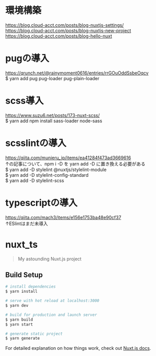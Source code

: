 # 環境構築
https://blog.cloud-acct.com/posts/blog-nuxtjs-settings/  
https://blog.cloud-acct.com/posts/blog-nuxtjs-new-project  
https://blog.cloud-acct.com/posts/blog-hello-nuxt  

# pugの導入 
https://qrunch.net/@rainymoment0616/entries/rrGOuOddSsbeOqcv  
$ yarn add pug pug-loader pug-plain-loader 
# scss導入 
https://www.suzu6.net/posts/173-nuxt-scss/  
$ yarn add npm install sass-loader node-sass
# scsslintの導入 
https://qiita.com/munieru_jp/items/ea41284f473ad3669616  
↑の記事について、npm i -D を yarn add -D に置き換える必要がある  
$ yarn add -D stylelint @nuxtjs/stylelint-module  
$ yarn add -D stylelint-config-standard  
$ yarn add -D stylelint-scss  
# typescriptの導入
https://qiita.com/mach3/items/e156e1753ba48e90cf37  
↑ESlintはまだ未導入


# nuxt_ts

> My astounding Nuxt.js project

## Build Setup

```bash
# install dependencies
$ yarn install

# serve with hot reload at localhost:3000
$ yarn dev

# build for production and launch server
$ yarn build
$ yarn start

# generate static project
$ yarn generate
```

For detailed explanation on how things work, check out [Nuxt.js docs](https://nuxtjs.org).
